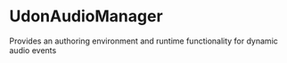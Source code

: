 # UdonAudioManager
Provides an authoring environment and runtime functionality for dynamic audio events
